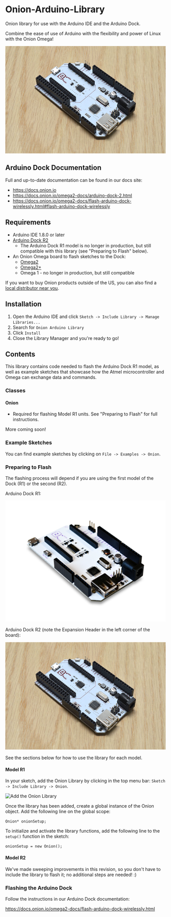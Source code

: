 # Onion-Arduino-Library

Onion library for use with the Arduino IDE and the Arduino Dock. 

Combine the ease of use of Arduino with the flexibility and power of Linux with the Onion Omega!

![Arduino Dock R2](./extras/arduino-dock-r2.jpg)

## Arduino Dock Documentation

Full and up-to-date documentation can be found in our docs site:

* https://docs.onion.io
* https://docs.onion.io/omega2-docs/arduino-dock-2.html
* https://docs.onion.io/omega2-docs/flash-arduino-dock-wirelessly.html#flash-arduino-dock-wirelessly

## Requirements

* Arduino IDE 1.8.0 or later
* [Arduino Dock R2](https://onion.io/store/arduino-dock-r2/)
    * The Arduino Dock R1 model is no longer in production, but still compatible with this library (see "Preparing to Flash" below).
* An Onion Omega board to flash sketches to the Dock:
    * [Omega2](https://onion.io/store/omega2/)
    * [Omega2+](https://onion.io/store/omega2p/)
    * Omega 1 - no longer in production, but still compatible

If you want to buy Onion products outside of the US, you can also find a [local distributor near you](https://onion.io/where-to-buy).

## Installation

1. Open the Arduino IDE and click `Sketch -> Include Library -> Manage Libraries...`
1. Search for `Onion Arduino Library`
1. Click `Install`
1. Close the Library Manager and you're ready to go!

## Contents

This library contains code needed to flash the Arduino Dock R1 model, as well as example sketches that showcase how the Atmel microcontroller and Omega can exchange data and commands.

### Classes

#### Onion

* Required for flashing Model R1 units. See "Preparing to Flash" for full instructions.

More coming soon!

### Example Sketches

You can find example sketches by clicking on `File -> Examples -> Onion`.

### Preparing to Flash

The flashing process will depend if you are using the first model of the Dock (R1) or the second (R2).

Arduino Dock R1:

![Arduino Dock R1](./extras/arduino-dock.png)

Arduino Dock R2 (note the Expansion Header in the left corner of the board):

![Arduino Dock R2](./extras/arduino-dock-r2.jpg)

See the sections below for how to use the library for each model.

#### Model R1

In your sketch, add the Onion Library by clicking in the top menu bar: `Sketch -> Include Library -> Onion`.

![Add the Onion Library](https://i.imgur.com/MjYaLTO.png)

Once the library has been added, create a global instance of the Onion object. Add the following line on the global scope:

```
Onion* onionSetup;
```

To initialize and activate the library functions, add the following line to the `setup()` function in the sketch:

```
onionSetup = new Onion();
```

#### Model R2

We've made sweeping improvements in this revision, so you don't have to include the library to flash it; no additional steps are needed! :)

### Flashing the Arduino Dock

Follow the instructions in our Arduino Dock documentation: 

https://docs.onion.io/omega2-docs/flash-arduino-dock-wirelessly.html

<!-- ## Installation Instructions

* Clone the [Onion Arduino Library repo](https://github.com/OnionIoT/Onion-Arduino-Library) to your computer
* Open the Arduino IDE
  * Open the Sketch Menu, and then Include Library -> Add .ZIP Library
  ![Add library](https://i.imgur.com/na7wNcY.png)
  * Navigate to where the Onion Arduino Library repo has been cloned
  * Select Onion-Arduino-Library.zip
* The library is now installed, it can be included in your sketches by opening the Sketch menu -> Include Library -> Onion 

![Add the Onion Library](https://i.imgur.com/MjYaLTO.png) -->
